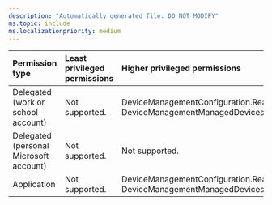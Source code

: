 ```yaml
---
description: "Automatically generated file. DO NOT MODIFY"
ms.topic: include
ms.localizationpriority: medium
---
```


|Permission type|Least privileged permissions|Higher privileged permissions|
|:---|:---|:---|
|Delegated (work or school account)|Not supported.|DeviceManagementConfiguration.ReadWrite.All, DeviceManagementManagedDevices.ReadWrite.All|
|Delegated (personal Microsoft account)|Not supported.|Not supported.|
|Application|Not supported.|DeviceManagementConfiguration.ReadWrite.All, DeviceManagementManagedDevices.ReadWrite.All|

